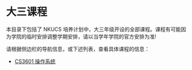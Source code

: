 # 大三课程

本目录下包括了 NKUCS 培养计划中，大三年级开设的全部课程。课程有可能因为学院的临时安排调整学期安排，请以当学年学院的官方安排为准!

请根据侧边栏的导航信息，或下述列表，查看具体课程的信息：

- [CS3601 操作系统](/courses/grade-3/CS3601)